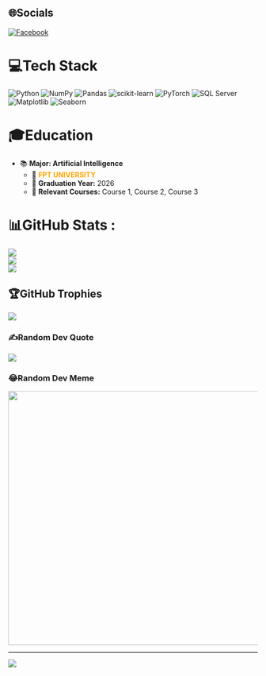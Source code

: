 
## 🌐Socials
[![Facebook](https://img.shields.io/badge/Facebook-%231877F2.svg?logo=Facebook&logoColor=white)](https://facebook.com/vuhuy004) 

# 💻Tech Stack
![Python](https://img.shields.io/badge/python-3670A0?style=plastic&logo=python&logoColor=ffdd54) ![NumPy](https://img.shields.io/badge/numpy-%23013243.svg?style=plastic&logo=numpy&logoColor=white) ![Pandas](https://img.shields.io/badge/pandas-%23150458.svg?style=plastic&logo=pandas&logoColor=white) ![scikit-learn](https://img.shields.io/badge/scikit--learn-%23F7931E.svg?style=plastic&logo=scikit-learn&logoColor=white) ![PyTorch](https://img.shields.io/badge/PyTorch-%23EE4C2C.svg?style=plastic&logo=PyTorch&logoColor=white)
![SQL Server](https://img.shields.io/badge/SQL%20Server-%23CC2927.svg?style=plastic&logo=microsoft-sql-server&logoColor=white) 
![Matplotlib](https://img.shields.io/badge/Matplotlib-%23ffffff.svg?style=plastic&logo=Matplotlib&logoColor=black) 
![Seaborn](https://img.shields.io/badge/Seaborn-%23ffffff.svg?style=plastic&logoColor=black)
# 🎓Education
- 📚 **Major: Artificial Intelligence**
  - 🏫 <span style="color:orange; animation: blink 1s infinite;">**FPT UNIVERSITY**</span>
  - 📅 **Graduation Year:** 2026
  - 📜 **Relevant Courses:** Course 1, Course 2, Course 3

# 📊GitHub Stats :
![](https://github-readme-stats.vercel.app/api?username=vuhuyng&theme=radical&hide_border=false&include_all_commits=false&count_private=false)<br/>
![](https://github-readme-streak-stats.herokuapp.com/?user=vuhuyng&theme=radical&hide_border=false)<br/>
![](https://github-readme-stats.vercel.app/api/top-langs/?username=vuhuyng&theme=radical&hide_border=false&include_all_commits=false&count_private=false&layout=compact)

## 🏆GitHub Trophies
![](https://github-trophies.vercel.app/?username=vuhuyng&theme=radical&no-frame=false&no-bg=false&margin-w=4)

### ✍️Random Dev Quote
![](https://quotes-github-readme.vercel.app/api?type=horizontal&theme=radical)

### 😂Random Dev Meme
<img src="https://random-memer.herokuapp.com/" width="512px"/>

---
[![](https://visitcount.itsvg.in/api?id=vuhuyng&icon=0&color=0)](https://visitcount.itsvg.in)
